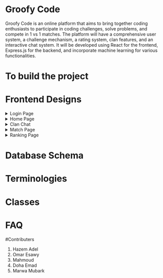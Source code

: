 # Groofy Code
Groofy Code is an online platform that aims to bring together coding enthusiasts to participate in coding challenges, solve problems, and compete in 1 vs 1 matches. The platform will have a comprehensive user system, a challenge mechanism, a rating system, clan features, and an interactive chat system. It will be developed using React for the frontend, Express.js for the backend, and incorporate machine learning for various functionalities.

# To build the project

# Frontend Designs

<details>
    <summary>Login Page</summary>
  <img src="UI/LoginPage.png" name="Login 1">
</details>
<details>
    <summary>Home Page</summary>
  <img src="UI/HomePage.png" name="Home Page">
</details>
<details>
    <summary>Clan Chat</summary>
  <img src="UI/ClanChatPage.png" name="Clan Chat">
</details>
<details>
    <summary>Match Page</summary>
  <img src="UI/MatchPage.png" name="Match Page">
</details>
<details>
    <summary>Ranking Page</summary>
  <img src="UI/RankingPage.png" name="Ranking Page">
</details>

# Database Schema

# Terminologies

# Classes

# FAQ

#Contributers
1. Hazem Adel
2. Omar Esawy
3. Mahmoud
4. Doha Emad
5. Marwa Mubark
